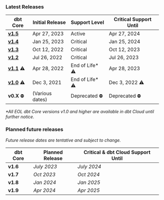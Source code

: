 ### Latest Releases

| dbt Core                                                   | Initial Release | Support Level | Critical Support Until  | 
|------------------------------------------------------------|-----------------|---------------|-------------------------|
| [**v1.5**](/guides/migration/versions/upgrading-to-v1.5)   | Apr 27, 2023    | Active        | Apr 27, 2024            | 
| [**v1.4**](/guides/migration/versions/upgrading-to-v1.4)   | Jan 25, 2023    | Critical      | Jan 25, 2024            | 
| [**v1.3**](/guides/migration/versions/upgrading-to-v1.3)   | Oct 12, 2022    | Critical      | Oct 12, 2023            | 
| [**v1.2**](/guides/migration/versions/upgrading-to-v1.2)   | Jul 26, 2022    | Critical      | Jul 26, 2023            |
| [**v1.1**](/guides/migration/versions/upgrading-to-v1.1) ⚠️ | Apr 28, 2022    | End of Life* ⚠️ | Apr 28, 2023            | 
| [**v1.0**](/guides/migration/versions/upgrading-to-v1.0) ⚠️ | Dec 3, 2021     | End of Life* ⚠️ | Dec 3, 2022 ⚠️           | 
|  **v0.X** ⛔️                                                | (Various dates) | Deprecated ⛔️ | Deprecated ⛔️            | 
_*All EOL dbt Core versions v1.0 and higher are available in dbt Cloud until further notice._
### Planned future releases

_Future release dates are tentative and subject to change._

| dbt Core | Planned Release | Critical & dbt Cloud Support Until  |
|----------|-----------------|-------------------------------------|
| **v1.6** | _July 2023_     | _July 2024_                         |
| **v1.7** | _Oct 2023_      | _Oct 2024_                          |
| **v1.8** | _Jan 2024_      | _Jan 2025_                          |
| **v1.9** | _Apr 2024_      | _Apr 2025_                          |
